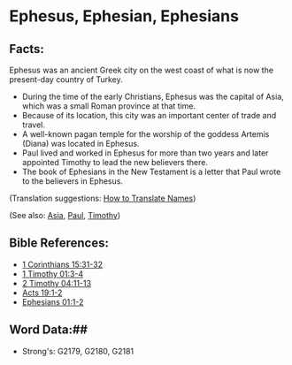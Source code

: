 # Ephesus, Ephesian, Ephesians #

## Facts: ##

Ephesus was an ancient Greek city on the west coast of what is now the present-day country of Turkey.

* During the time of the early Christians, Ephesus was the capital of Asia, which was a small Roman province at that time.
* Because of its location, this city was an important center of trade and travel.
* A well-known pagan temple for the worship of the goddess Artemis (Diana) was located in Ephesus.
* Paul lived and worked in Ephesus for more than two years and later appointed Timothy to lead the new believers there.
* The book of Ephesians in the New Testament is a letter that Paul wrote to the believers in Ephesus.

(Translation suggestions: [How to Translate Names](rc://en/ta/man/translate/translate-names))

(See also: [Asia](asia.md), [Paul](paul.md), [Timothy](timothy.md))

## Bible References: ##

* [1 Corinthians 15:31-32](rc://en/tn/help/1co/15/31)
* [1 Timothy 01:3-4](rc://en/tn/help/1ti/01/03)
* [2 Timothy 04:11-13](rc://en/tn/help/2ti/04/11)
* [Acts 19:1-2](rc://en/tn/help/act/19/01)
* [Ephesians 01:1-2](rc://en/tn/help/eph/01/01)

## Word Data:##

* Strong's: G2179, G2180, G2181
